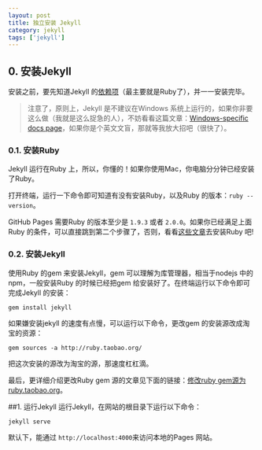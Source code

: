 ```yaml
---
layout: post
title: 独立安装 Jekyll
category: jekyll
tags: ['jekyll']
---
```


## 0. 安装Jekyll
安装之前，要先知道Jekyll 的[依赖项]({{site.url}}/blog/jekyll/install-jekyll-intro.html#article_nav_0)（最主要就是Ruby了），并一一安装完毕。

> 注意了，原则上，Jekyll 是不建议在Windows 系统上运行的，如果你非要这么做（我就是这么捉急的人），不妨看看这篇文章：[Windows-specific docs page](http://jekyllrb.com/docs/windows/#installation)，如果你是个英文文盲，那就等我放大招吧（很快了）。

### 0.1. 安装Ruby
Jekyll 运行在Ruby 上，所以，你懂的！如果你使用Mac，你电脑分分钟已经安装了Ruby。

打开终端，运行一下命令即可知道有没有安装Ruby，以及Ruby 的版本：`ruby --version`。

GitHub Pages 需要Ruby 的版本至少是 `1.9.3` 或者 `2.0.0`。如果你已经满足上面Ruby 的条件，可以直接跳到第二个步骤了，否则，看看[这些文章](https://www.ruby-lang.org/en/downloads/)去安装Ruby 吧!

### 0.2. 安装Jekyll
使用Ruby 的gem 来安装Jekyll，gem 可以理解为库管理器，相当于nodejs 中的npm，一般安装Ruby 的时候已经把gem 给安装好了。在终端运行以下命令即可完成Jekyll 的安装：

	gem install jekyll 

如果嫌安装jekyll 的速度有点慢，可以运行以下命令，更改gem 的安装源改成淘宝的资源：

	gem sources -a http://ruby.taobao.org/

把这次安装的源改为淘宝的源，那速度杠杠滴。

最后，更详细介绍更改Ruby gem 源的文章见下面的链接：[修改ruby gem源为ruby.taobao.org](http://www.cnblogs.com/andycnzh/p/3627824.html)。

##1. 运行Jekyll
运行Jekyll，在网站的根目录下运行以下命令：

`jekyll serve`

默认下，能通过 `http://localhost:4000`来访问本地的Pages 网站。